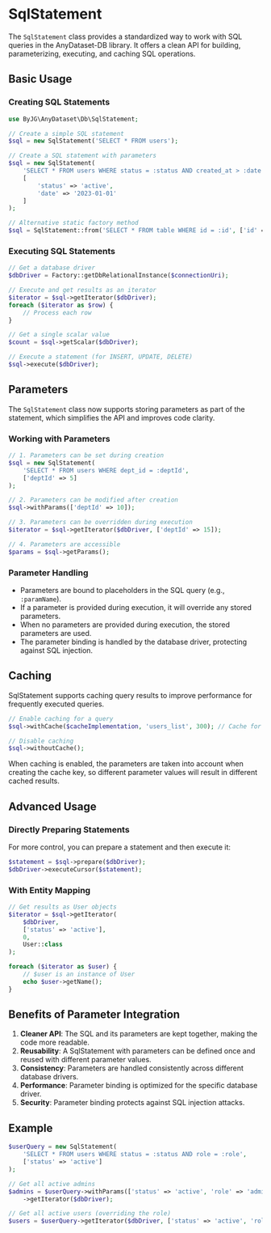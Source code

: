 # SqlStatement

The `SqlStatement` class provides a standardized way to work with SQL queries in the AnyDataset-DB library. It offers a
clean API for building, parameterizing, executing, and caching SQL operations.

## Basic Usage

### Creating SQL Statements

```php
use ByJG\AnyDataset\Db\SqlStatement;

// Create a simple SQL statement
$sql = new SqlStatement('SELECT * FROM users');

// Create a SQL statement with parameters
$sql = new SqlStatement(
    'SELECT * FROM users WHERE status = :status AND created_at > :date',
    [
        'status' => 'active',
        'date' => '2023-01-01'
    ]
);

// Alternative static factory method
$sql = SqlStatement::from('SELECT * FROM table WHERE id = :id', ['id' => 123]);
```

### Executing SQL Statements

```php
// Get a database driver
$dbDriver = Factory::getDbRelationalInstance($connectionUri);

// Execute and get results as an iterator
$iterator = $sql->getIterator($dbDriver);
foreach ($iterator as $row) {
    // Process each row
}

// Get a single scalar value
$count = $sql->getScalar($dbDriver);

// Execute a statement (for INSERT, UPDATE, DELETE)
$sql->execute($dbDriver);
```

## Parameters

The `SqlStatement` class now supports storing parameters as part of the statement, which simplifies the API and improves
code clarity.

### Working with Parameters

```php
// 1. Parameters can be set during creation
$sql = new SqlStatement(
    'SELECT * FROM users WHERE dept_id = :deptId',
    ['deptId' => 5]
);

// 2. Parameters can be modified after creation
$sql->withParams(['deptId' => 10]);

// 3. Parameters can be overridden during execution
$iterator = $sql->getIterator($dbDriver, ['deptId' => 15]);

// 4. Parameters are accessible
$params = $sql->getParams();
```

### Parameter Handling

- Parameters are bound to placeholders in the SQL query (e.g., `:paramName`).
- If a parameter is provided during execution, it will override any stored parameters.
- When no parameters are provided during execution, the stored parameters are used.
- The parameter binding is handled by the database driver, protecting against SQL injection.

## Caching

SqlStatement supports caching query results to improve performance for frequently executed queries.

```php
// Enable caching for a query
$sql->withCache($cacheImplementation, 'users_list', 300); // Cache for 5 minutes

// Disable caching
$sql->withoutCache();
```

When caching is enabled, the parameters are taken into account when creating the cache key, so different parameter
values will result in different cached results.

## Advanced Usage

### Directly Preparing Statements

For more control, you can prepare a statement and then execute it:

```php
$statement = $sql->prepare($dbDriver);
$dbDriver->executeCursor($statement);
```

### With Entity Mapping

```php
// Get results as User objects
$iterator = $sql->getIterator(
    $dbDriver, 
    ['status' => 'active'], 
    0, 
    User::class
);

foreach ($iterator as $user) {
    // $user is an instance of User
    echo $user->getName();
}
```

## Benefits of Parameter Integration

1. **Cleaner API**: The SQL and its parameters are kept together, making the code more readable.
2. **Reusability**: A SqlStatement with parameters can be defined once and reused with different parameter values.
3. **Consistency**: Parameters are handled consistently across different database drivers.
4. **Performance**: Parameter binding is optimized for the specific database driver.
5. **Security**: Parameter binding protects against SQL injection attacks.

## Example

```php
$userQuery = new SqlStatement(
    'SELECT * FROM users WHERE status = :status AND role = :role',
    ['status' => 'active']
);

// Get all active admins
$admins = $userQuery->withParams(['status' => 'active', 'role' => 'admin'])
    ->getIterator($dbDriver);

// Get all active users (overriding the role)
$users = $userQuery->getIterator($dbDriver, ['status' => 'active', 'role' => 'user']);
``` 